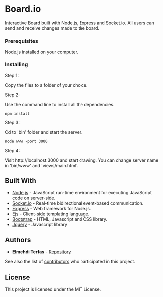 # Board.io

Interactive Board built with Node.js, Express and Socket.io. All users can send and receive changes made to the board. 

### Prerequisites

Node.js installed on your computer.

### Installing

Step 1:

Copy the files to a folder of your choice.

Step 2:

Use the command line to install all the dependencies.

```
npm install
```
Step 3:

Cd to 'bin' folder and start the server.
```
node www -port 3000
```
Step 4:

Visit http://localhost:3000 and start drawing. You can change server name in 'bin/www' and 'views/main.html'. 

## Built With

* [Node.js](https://nodejs.org) -  JavaScript run-time environment for executing JavaScript code on server-side.
* [Socket.io](https://socket.io/) - Real-time bidirectional event-based communication.
* [Express](https://expressjs.com/) - Web framework for Node.js.
* [Ejs](http://www.embeddedjs.com/) - Client-side templating language.
* [Bootstrap](http://www.materializecss.com) -  HTML, Javascript and CSS library.
* [Jquery](https://jquery.com) - Javascript library

## Authors

* **Elmehdi Terfas** - [Repository](https://github.com/ElmehdiTerfas)

See also the list of [contributors](https://github.com/ElmehdiTerfas/Api_Tester/contributors) who participated in this project.

## License

This project is licensed under the MIT License.


